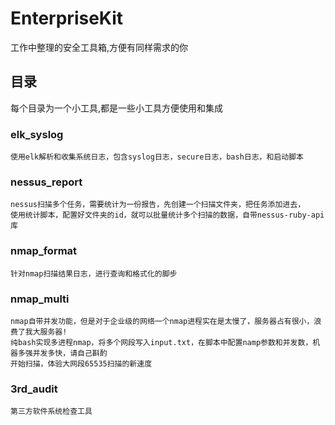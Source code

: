 # EnterpriseKit

  工作中整理的安全工具箱,方便有同样需求的你

## 目录

  每个目录为一个小工具,都是一些小工具方便使用和集成

### elk_syslog

    使用elk解析和收集系统日志，包含syslog日志，secure日志，bash日志，和启动脚本

### nessus_report

    nessus扫描多个任务，需要统计为一份报告，先创建一个扫描文件夹，把任务添加进去，
    使用统计脚本，配置好文件夹的id，就可以批量统计多个扫描的数据，自带nessus-ruby-api库

### nmap_format

    针对nmap扫描结果日志，进行查询和格式化的脚步

### nmap_multi

    nmap自带并发功能，但是对于企业级的网络一个nmap进程实在是太慢了，服务器占有很小，浪费了我大服务器!
    纯bash实现多进程nmap，将多个网段写入input.txt，在脚本中配置namp参数和并发数，机器多强并发多快，请自己斟酌
    开始扫描，体验大网段65535扫描的新速度

### 3rd_audit

    第三方软件系统检查工具
